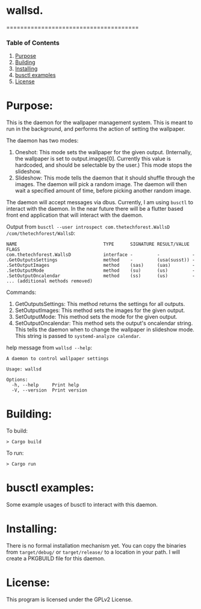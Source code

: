 wallsd.
======================================

======================================
### Table of Contents
1. [Purpose](https://github.com/jeremymreed/wallsd#purpose)
2. [Building](https://github.com/jeremymreed/wallsd#building)
3. [Installing](https://github.com/jeremymreed/wallsd#installing)
4. [busctl examples](https://github.com/jeremymreed/wallsd#busctl%20examples)
5. [License](https://github.com/jeremymreed/wallsd#license)


# Purpose:
This is the daemon for the wallpaper management system.
This is meant to run in the background, and performs the action of setting the wallpaper.

The daemon has two modes:
1. Oneshot: This mode sets the wallpaper for the given output.  (Internally, the wallpaper is set to output.images[0].  Currently this value is hardcoded, and should be selectable by the user.)  This mode stops the slideshow.
2. Slideshow: This mode tells the daemon that it should shuffle through the images.  The daemon will pick a random image.  The daemon will then wait a specified amount of time, before picking another random image.

The daemon will accept messages via dbus.  Currently, I am using `busctl` to interact with the daemon.  In the near future there will be a flutter based front end application that will interact with the daemon.

Output from `busctl --user introspect com.thetechforest.WallsD /com/thetechforest/WallsD`:
```
NAME                                TYPE      SIGNATURE RESULT/VALUE FLAGS
com.thetechforest.WallsD            interface -         -            -
.GetOutputsSettings                 method    -         (usa(susst)) -
.SetOutputImages                    method    (sas)     (uas)        -
.SetOutputMode                      method    (su)      (us)         -
.SetOutputOncalendar                method    (ss)      (us)         -
... (additional methods removed)
```

Commands:
1. GetOutputsSettings: This method returns the settings for all outputs.
2. SetOutputImages: This method sets the images for the given output.
3. SetOutputMode: This method sets the mode for the given output.
4. SetOutputOncalendar: This method sets the output's oncalendar string.  This tells the daemon when to change the wallpaper in slideshow mode.  This string is passed to `systemd-analyze calendar`.

help message from `wallsd --help`:
```
A daemon to control wallpaper settings

Usage: wallsd

Options:
  -h, --help     Print help
  -V, --version  Print version
```

# Building:

To build:
```
> Cargo build
```

To run:
```
> Cargo run
```

# busctl examples:
Some example usages of busctl to interact with this daemon.

# Installing:
There is no formal installation mechanism yet.  You can copy the binaries from `target/debug/` or `target/release/` to a location in your path.
I will create a PKGBUILD file for this daemon.

# License:
This program is licensed under the GPLv2 License.
